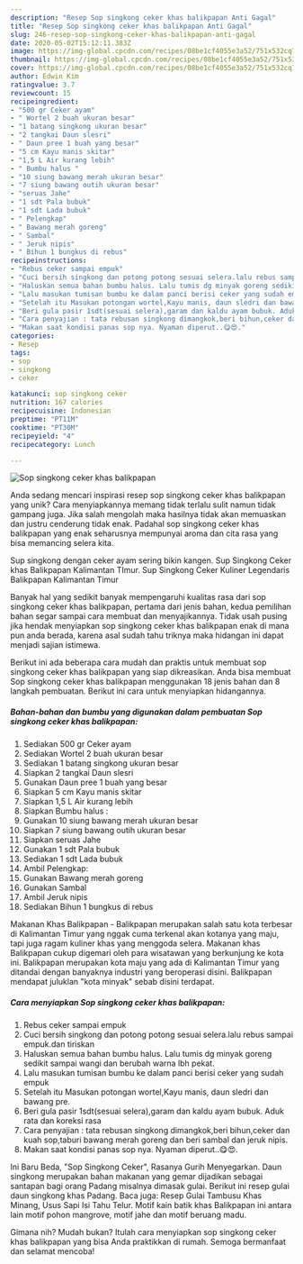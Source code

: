 ```yaml
---
description: "Resep Sop singkong ceker khas balikpapan Anti Gagal"
title: "Resep Sop singkong ceker khas balikpapan Anti Gagal"
slug: 246-resep-sop-singkong-ceker-khas-balikpapan-anti-gagal
date: 2020-05-02T15:12:11.383Z
image: https://img-global.cpcdn.com/recipes/08be1cf4055e3a52/751x532cq70/sop-singkong-ceker-khas-balikpapan-foto-resep-utama.jpg
thumbnail: https://img-global.cpcdn.com/recipes/08be1cf4055e3a52/751x532cq70/sop-singkong-ceker-khas-balikpapan-foto-resep-utama.jpg
cover: https://img-global.cpcdn.com/recipes/08be1cf4055e3a52/751x532cq70/sop-singkong-ceker-khas-balikpapan-foto-resep-utama.jpg
author: Edwin Kim
ratingvalue: 3.7
reviewcount: 15
recipeingredient:
- "500 gr Ceker ayam"
- " Wortel 2 buah ukuran besar"
- "1 batang singkong ukuran besar"
- "2 tangkai Daun slesri"
- " Daun pree 1 buah yang besar"
- "5 cm Kayu manis skitar"
- "1,5 L Air kurang lebih"
- " Bumbu halus "
- "10 siung bawang merah ukuran besar"
- "7 siung bawang outih ukuran besar"
- "seruas Jahe"
- "1 sdt Pala bubuk"
- "1 sdt Lada bubuk"
- " Pelengkap"
- " Bawang merah goreng"
- " Sambal"
- " Jeruk nipis"
- " Bihun 1 bungkus di rebus"
recipeinstructions:
- "Rebus ceker sampai empuk"
- "Cuci bersih singkong dan potong potong sesuai selera.lalu rebus sampai empuk.dan tiriskan"
- "Haluskan semua bahan bumbu halus. Lalu tumis dg minyak goreng sedikit sampai wangi dan berubah warna lbh pekat."
- "Lalu masukan tumisan bumbu ke dalam panci berisi ceker yang sudah empuk"
- "Setelah itu Masukan potongan wortel,Kayu manis, daun sledri dan bawang pre."
- "Beri gula pasir 1sdt(sesuai selera),garam dan kaldu ayam bubuk. Aduk rata dan koreksi rasa"
- "Cara penyajian : tata rebusan singkong dimangkok,beri bihun,ceker dan kuah sop,taburi bawang merah goreng dan beri sambal dan jeruk nipis."
- "Makan saat kondisi panas sop nya. Nyaman diperut..😋😍."
categories:
- Resep
tags:
- sop
- singkong
- ceker

katakunci: sop singkong ceker 
nutrition: 167 calories
recipecuisine: Indonesian
preptime: "PT11M"
cooktime: "PT30M"
recipeyield: "4"
recipecategory: Lunch

---
```



![Sop singkong ceker khas balikpapan](https://img-global.cpcdn.com/recipes/08be1cf4055e3a52/751x532cq70/sop-singkong-ceker-khas-balikpapan-foto-resep-utama.jpg)

Anda sedang mencari inspirasi resep sop singkong ceker khas balikpapan yang unik? Cara menyiapkannya memang tidak terlalu sulit namun tidak gampang juga. Jika salah mengolah maka hasilnya tidak akan memuaskan dan justru cenderung tidak enak. Padahal sop singkong ceker khas balikpapan yang enak seharusnya mempunyai aroma dan cita rasa yang bisa memancing selera kita.

Sup singkong dengan ceker ayam sering bikin kangen. Sup Singkong Ceker khas Balikpapan Kalimantan TImur. Sup Singkong Ceker Kuliner Legendaris Balikpapan Kalimantan Timur

Banyak hal yang sedikit banyak mempengaruhi kualitas rasa dari sop singkong ceker khas balikpapan, pertama dari jenis bahan, kedua pemilihan bahan segar sampai cara membuat dan menyajikannya. Tidak usah pusing jika hendak menyiapkan sop singkong ceker khas balikpapan enak di mana pun anda berada, karena asal sudah tahu triknya maka hidangan ini dapat menjadi sajian istimewa.


Berikut ini ada beberapa cara mudah dan praktis untuk membuat sop singkong ceker khas balikpapan yang siap dikreasikan. Anda bisa membuat Sop singkong ceker khas balikpapan menggunakan 18 jenis bahan dan 8 langkah pembuatan. Berikut ini cara untuk menyiapkan hidangannya.

<!--inarticleads1-->

##### Bahan-bahan dan bumbu yang digunakan dalam pembuatan Sop singkong ceker khas balikpapan:

1. Sediakan 500 gr Ceker ayam
1. Sediakan  Wortel 2 buah ukuran besar
1. Sediakan 1 batang singkong ukuran besar
1. Siapkan 2 tangkai Daun slesri
1. Gunakan  Daun pree 1 buah yang besar
1. Siapkan 5 cm Kayu manis skitar
1. Siapkan 1,5 L Air kurang lebih
1. Siapkan  Bumbu halus :
1. Gunakan 10 siung bawang merah ukuran besar
1. Siapkan 7 siung bawang outih ukuran besar
1. Siapkan seruas Jahe
1. Gunakan 1 sdt Pala bubuk
1. Sediakan 1 sdt Lada bubuk
1. Ambil  Pelengkap:
1. Gunakan  Bawang merah goreng
1. Gunakan  Sambal
1. Ambil  Jeruk nipis
1. Sediakan  Bihun 1 bungkus di rebus


Makanan Khas Balikpapan - Balikpapan merupakan salah satu kota terbesar di Kalimantan Timur yang nggak cuma terkenal akan kotanya yang maju, tapi juga ragam kuliner khas yang menggoda selera. Makanan khas Balikpapan cukup digemari oleh para wisatawan yang berkunjung ke kota ini. Balikpapan merupakan kota maju yang ada di Kalimantan Timur yang ditandai dengan banyaknya industri yang beroperasi disini. Balikpapan mendapat juluklan &#34;kota minyak&#34; sebab disini terdapat. 

<!--inarticleads2-->

##### Cara menyiapkan Sop singkong ceker khas balikpapan:

1. Rebus ceker sampai empuk
1. Cuci bersih singkong dan potong potong sesuai selera.lalu rebus sampai empuk.dan tiriskan
1. Haluskan semua bahan bumbu halus. Lalu tumis dg minyak goreng sedikit sampai wangi dan berubah warna lbh pekat.
1. Lalu masukan tumisan bumbu ke dalam panci berisi ceker yang sudah empuk
1. Setelah itu Masukan potongan wortel,Kayu manis, daun sledri dan bawang pre.
1. Beri gula pasir 1sdt(sesuai selera),garam dan kaldu ayam bubuk. Aduk rata dan koreksi rasa
1. Cara penyajian : tata rebusan singkong dimangkok,beri bihun,ceker dan kuah sop,taburi bawang merah goreng dan beri sambal dan jeruk nipis.
1. Makan saat kondisi panas sop nya. Nyaman diperut..😋😍.


Ini Baru Beda, &#34;Sop Singkong Ceker&#34;, Rasanya Gurih Menyegarkan. Daun singkong merupakan bahan makanan yang gemar dijadikan sebagai santapan bagi orang Padang misalnya dimasak gulai. Berikut ini resep gulai daun singkong khas Padang. Baca juga: Resep Gulai Tambusu Khas Minang, Usus Sapi Isi Tahu Telur. Motif kain batik khas Balikpapan ini antara lain motif pohon mangrove, motif jahe dan motif beruang madu. 

Gimana nih? Mudah bukan? Itulah cara menyiapkan sop singkong ceker khas balikpapan yang bisa Anda praktikkan di rumah. Semoga bermanfaat dan selamat mencoba!

